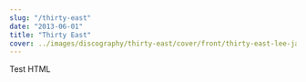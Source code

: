 ```yaml
---
slug: "/thirty-east"
date: "2013-06-01"
title: "Thirty East"
cover: ../images/discography/thirty-east/cover/front/thirty-east-lee-jaster-w600h600.jpg
---
```


Test HTML

